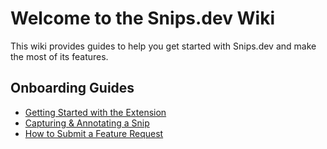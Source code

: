# Welcome to the Snips.dev Wiki

This wiki provides guides to help you get started with Snips.dev and make the most of its features.

## Onboarding Guides

- [Getting Started with the Extension](01_getting_started_with_extension.md)
- [Capturing & Annotating a Snip](02_capture_and_annotate.md)
- [How to Submit a Feature Request](03_submit_feature_request.md)
